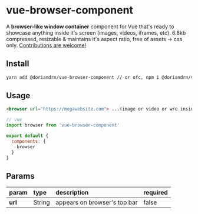 # vue-browser-component
A __browser-like window container__ component for Vue that's ready to showcase anything inside it's screen (images, videos, iframes, etc). 6.8kb compressed, resizable & maintains it's aspect ratio, free of assets -> css only. [Contributions are welcome!](./CONTRIBUTE.md)

## Install
```sh
yarn add @doriandrn/vue-browser-component // or ofc, npm i @doriandrn/vue-browser-component
```

## Usage
```html
<browser url="https://megawebsite.com"> ...(image or video or w/e inside the screen)... </browser>
```

```js
// vue
import browser from 'vue-browser-component'

export default {
  components: {
    browser
  }
}
```

## Params

| param | type | description | required |
|:------|:---- |:------------|:---------|
| __url__ | String | appears on browser's top bar | false

